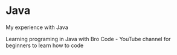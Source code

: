 # Java

My experience with Java

Learning programing in Java with Bro Code - YouTube channel for beginners to learn how to code
